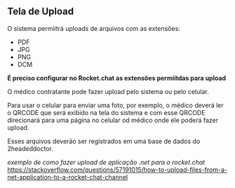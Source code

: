 ## Tela de Upload
O sistema permiitrá uploads de arquivos com as extensões:
- PDF
- JPG
- PNG
- DCM

**É preciso configurar no Rocket.chat as extensões permiitdas para upload**

O médico contratante pode fazer upload pelo sistema ou pelo celular.

Para usar o celular para enviar uma foto, por exemplo, o médico deverá ler o QRCODE que será exibido na tela do sistema e com esse QRCODE direcionará para uma página no celular od médico onde ele poderá fazer upload.

Esses arquivos deverão ser registrados em uma base de dados do 2headeddoctor.


*exemplo de como fazer upload de aplicação .net para o rocket.chat*
https://stackoverflow.com/questions/57191015/how-to-upload-files-from-a-net-application-to-a-rocket-chat-channel
